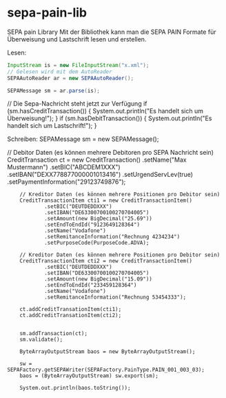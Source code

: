 # sepa-pain-lib
SEPA pain Library
Mit der Bibliothek kann man die SEPA PAIN Formate für Überweisung und Lastschrift lesen und erstellen.
 
Lesen:
```java
InputStream is = new FileInputStream("x.xml");
// Gelesen wird mit dem AutoReader	
SEPAAutoReader ar = new SEPAAutoReader();

SEPAMessage sm = ar.parse(is);
```

// Die Sepa-Nachricht steht jetzt zur Verfügung
if (sm.hasCreditTransaction()) {
	System.out.println("Es handelt sich um Überweisung!");
}
if (sm.hasDebitTransaction()) {
	System.out.println("Es handelt sich um Lastschrift!");
}

Schreiben:
SEPAMessage sm = new SEPAMessage();
		
// Debitor Daten (es können mehrere Debitoren pro SEPA Nachricht sein)
		CreditTransaction ct = new CreditTransaction()
				.setName("Max Mustermann")
				.setBIC("ABCDEM1XXX")
				.setIBAN("DEXX778877000001013416")
				.setUrgendServLev(true)
				.setPaymentInformation("29123749876");
		
		// Kreditor Daten (es können mehrere Positionen pro Debitor sein)
		CreditTransactionItem cti1 = new CreditTransactionItem()
				.setBIC("DEUTDEDDXXX")
				.setIBAN("DE63300700100270704005")
				.setAmount(new BigDecimal("25.69"))
				.setEndToEndId("9123649128364")
				.setName("Vodafone")
				.setRemitanceInformation("Rechnung 4234234")
				.setPurposeCode(PurposeCode.ADVA);
				
		// Kreditor Daten (es können mehrere Positionen pro Debitor sein)
		CreditTransactionItem cti2 = new CreditTransactionItem()
				.setBIC("DEUTDEDDXXX")
				.setIBAN("DE63300700100270704005")
				.setAmount(new BigDecimal("15.09"))
				.setEndToEndId("233459128364")
				.setName("Vodafone")
				.setRemitanceInformation("Rechnung 53454333");
		
		ct.addCreditTransationItem(cti1);
		ct.addCreditTransationItem(cti2);
		
		
		sm.addTransaction(ct);
		sm.validate();
		
		ByteArrayOutputStream baos = new ByteArrayOutputStream();

		sw = SEPAFactory.getSEPAWriter(SEPAFactory.PainType.PAIN_001_003_03);
		baos = (ByteArrayOutputStream) sw.export(sm);
		
		System.out.println(baos.toString());
